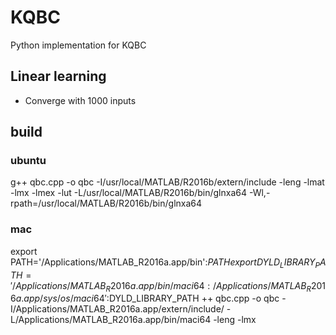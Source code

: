 # KQBC
Python implementation for KQBC

## Linear learning
* Converge with 1000 inputs


## build
### ubuntu
g++ qbc.cpp -o qbc -I/usr/local/MATLAB/R2016b/extern/include -leng -lmat -lmx -lmex -lut -L/usr/local/MATLAB/R2016b/bin/glnxa64 -Wl,-rpath=/usr/local/MATLAB/R2016b/bin/glnxa64

### mac
export PATH='/Applications/MATLAB_R2016a.app/bin':$PATH
export DYLD_LIBRARY_PATH='/Applications/MATLAB_R2016a.app/bin/maci64:/Applications/MATLAB_R2016a.app/sys/os/maci64':$DYLD_LIBRARY_PATH
++ qbc.cpp -o qbc -I/Applications/MATLAB_R2016a.app/extern/include/ -L/Applications/MATLAB_R2016a.app/bin/maci64 -leng -lmx
